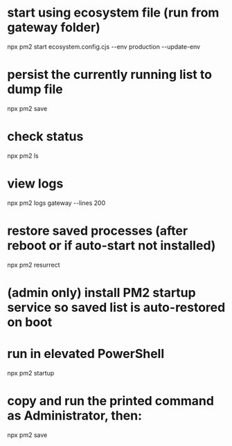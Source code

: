 # start using ecosystem file (run from gateway folder)
npx pm2 start ecosystem.config.cjs --env production --update-env

# persist the currently running list to dump file
npx pm2 save

# check status
npx pm2 ls

# view logs
npx pm2 logs gateway --lines 200

# restore saved processes (after reboot or if auto-start not installed)
npx pm2 resurrect

# (admin only) install PM2 startup service so saved list is auto-restored on boot
# run in elevated PowerShell
npx pm2 startup
# copy and run the printed command as Administrator, then:
npx pm2 save